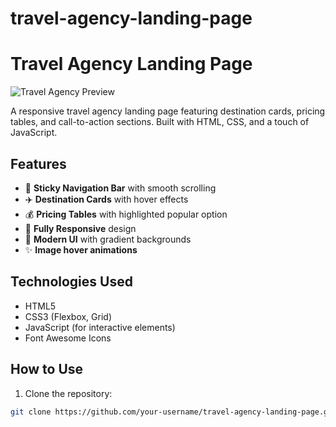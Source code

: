 # travel-agency-landing-page
# Travel Agency Landing Page

![Travel Agency Preview](https://i.imgur.com/JK5xH8U.png)

A responsive travel agency landing page featuring destination cards, pricing tables, and call-to-action sections. Built with HTML, CSS, and a touch of JavaScript.

## Features

- 🚀 **Sticky Navigation Bar** with smooth scrolling
- ✈️ **Destination Cards** with hover effects
- 💰 **Pricing Tables** with highlighted popular option
- 📱 **Fully Responsive** design
- 🎨 **Modern UI** with gradient backgrounds
- ✨ **Image hover animations**

## Technologies Used

- HTML5
- CSS3 (Flexbox, Grid)
- JavaScript (for interactive elements)
- Font Awesome Icons

## How to Use

1. Clone the repository:
```bash
git clone https://github.com/your-username/travel-agency-landing-page.git
